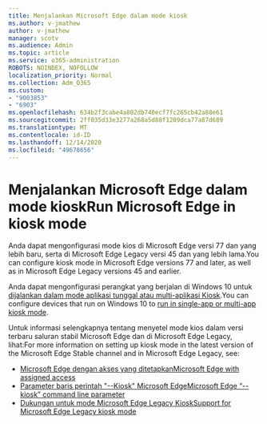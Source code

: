 ```yaml
---
title: Menjalankan Microsoft Edge dalam mode kiosk
ms.author: v-jmathew
author: v-jmathew
manager: scotv
ms.audience: Admin
ms.topic: article
ms.service: o365-administration
ROBOTS: NOINDEX, NOFOLLOW
localization_priority: Normal
ms.collection: Adm_O365
ms.custom:
- "9003853"
- "6903"
ms.openlocfilehash: 634b2f3cabe4a802db740ecf7fc265cb42a88e61
ms.sourcegitcommit: 2ff035d33e3277a268a5d88f1209dca77a87d689
ms.translationtype: MT
ms.contentlocale: id-ID
ms.lasthandoff: 12/14/2020
ms.locfileid: "49678656"
---
```

# <a name="run-microsoft-edge-in-kiosk-mode"></a><span data-ttu-id="aa64b-102">Menjalankan Microsoft Edge dalam mode kiosk</span><span class="sxs-lookup"><span data-stu-id="aa64b-102">Run Microsoft Edge in kiosk mode</span></span>

<span data-ttu-id="aa64b-103">Anda dapat mengonfigurasi mode kios di Microsoft Edge versi 77 dan yang lebih baru, serta di Microsoft Edge Legacy versi 45 dan yang lebih lama.</span><span class="sxs-lookup"><span data-stu-id="aa64b-103">You can configure kiosk mode in Microsoft Edge versions 77 and later, as well as in Microsoft Edge Legacy versions 45 and earlier.</span></span>

<span data-ttu-id="aa64b-104">Anda dapat mengonfigurasi perangkat yang berjalan di Windows 10 untuk [dijalankan dalam mode aplikasi tunggal atau multi-aplikasi Kiosk](https://go.microsoft.com/fwlink/?linkid=2133659).</span><span class="sxs-lookup"><span data-stu-id="aa64b-104">You can configure devices that run on Windows 10 to [run in single-app or multi-app kiosk mode](https://go.microsoft.com/fwlink/?linkid=2133659).</span></span>

<span data-ttu-id="aa64b-105">Untuk informasi selengkapnya tentang menyetel mode kios dalam versi terbaru saluran stabil Microsoft Edge dan di Microsoft Edge Legacy, lihat:</span><span class="sxs-lookup"><span data-stu-id="aa64b-105">For more information on setting up kiosk mode in the latest version of the Microsoft Edge Stable channel and in Microsoft Edge Legacy, see:</span></span>

- [<span data-ttu-id="aa64b-106">Microsoft Edge dengan akses yang ditetapkan</span><span class="sxs-lookup"><span data-stu-id="aa64b-106">Microsoft Edge with assigned access</span></span>](https://go.microsoft.com/fwlink/?linkid=2133494)
- [<span data-ttu-id="aa64b-107">Parameter baris perintah "--Kiosk" Microsoft Edge</span><span class="sxs-lookup"><span data-stu-id="aa64b-107">Microsoft Edge “--kiosk” command line parameter</span></span>](https://go.microsoft.com/fwlink/?linkid=2133724)
- [<span data-ttu-id="aa64b-108">Dukungan untuk mode Microsoft Edge Legacy Kiosk</span><span class="sxs-lookup"><span data-stu-id="aa64b-108">Support for Microsoft Edge Legacy kiosk mode</span></span>](https://go.microsoft.com/fwlink/?linkid=2133725)
